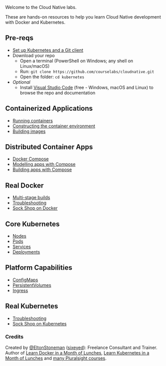 Welcome to the Cloud Native labs.

These are hands-on resources to help you learn Cloud Native development with Docker and Kubernetes.

## Pre-reqs

 - [Set up Kubernetes and a Git client](./setup/README.md) 
 - Download your repo
    - Open a terminal (PowerShell on Windows; any shell on Linux/macOS) 
    - Run: `git clone https://github.com/courselabs/cloudnative.git`
     - Open the folder: `cd kubernetes`
- _Optional_
    - Install [Visual Studio Code](https://code.visualstudio.com) (free - Windows, macOS and Linux) to browse the repo and documentation

## Containerized Applications

- [Running containers](labs/containers/README.md)
- [Constructing the container environment](labs/env/README.md)
- [Building images](labs/images/README.md)

## Distributed Container Apps

- [Docker Compose](labs/compose/README.md)
- [Modelling apps with Compose](labs/compose-model/README.md)
- [Building apps with Compose](labs/compose-build/README.md)

## Real Docker

- [Multi-stage builds](labs/multi-stage/README.md)
- [Troubleshooting](troubleshooting/docker/README.md) 
- [Sock Shop on Docker](sockshop/docker/README.md) 

## Core Kubernetes

- [Nodes](labs/nodes/README.md)
- [Pods](labs/pods/README.md)
- [Services](labs/services/README.md)
- [Deployments](labs/deployments/README.md)

## Platform Capabilities

- [ConfigMaps](labs/configmaps/README.md)
- [PersistentVolumes](labs/persistentvolumes/README.md)
- [Ingress](labs/ingress/README.md)

## Real Kubernetes

- [Troubleshooting](troubleshooting/k8s/README.md)
- [Sock Shop on Kubernetes](sockshop/k8s/README.md) 

### Credits

Created by [@EltonStoneman](https://twitter.com/EltonStoneman) ([sixeyed](https://github.com/sixeyed)): Freelance Consultant and Trainer. Author of [Learn Docker in a Month of Lunches](https://www.manning.com/books/learn-docker-in-a-month-of-lunches), [Learn Kubernetes in a Month of Lunches](https://www.manning.com/books/learn-kubernetes-in-a-month-of-lunches) and [many Pluralsight courses](https://pluralsight.pxf.io/c/1197078/424552/7490?u=https%3A%2F%2Fwww.pluralsight.com%2Fauthors%2Felton-stoneman).